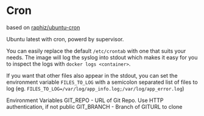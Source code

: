# Cron
based on [raphiz/ubuntu-cron](https://registry.hub.docker.com/u/raphiz/ubuntu-cron)

Ubuntu latest with cron, powerd by supervisor.

You can easily replace the default `/etc/crontab` with one that suits your needs.
The image will log the syslog into stdout which makes it easy for you to
inspect the logs with `docker logs <container>`.

If you want that other files also appear in the stdout, you can set the environment
variable `FILES_TO_LOG` with a semicolon separated list of files to log (eg.
`FILES_TO_LOG=/var/log/app_info.log;/var/log/app_error.log`)

Environment Variables
GIT_REPO - URL of Git Repo. Use HTTP authentication, if not public
GIT_BRANCH - Branch of GITURL to clone
